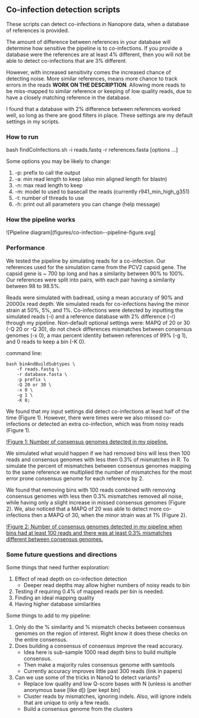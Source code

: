 ## Co-infection detection scripts ##

These scripts can detect co-infections in Nanopore data, when a database of
 references is provided.

The amount of difference between references in your database will determine how
 sensitive the pipeline is to co-infections. If you provide a database were the
 references are at least 4% different, then you will not be able to detect
 co-infections that are 3% different.

However, with increased sensitivity comes the increased chance of detecting
 noise. More similar references, means more chance to track errors in the reads
 **WORK ON THE DESCRIPTION**. Allowing more reads to be miss-mapped to similar
 reference or keeping of low quality reads, due to have a closely matching
 reference in the database.

I found that a database with 2% difference between references worked well, so
 long as there are good filters in place. These settings are my default settings
 in my scripts.

### How to run ###

bash findCoInfections.sh -i reads.fastq -r references.fasta [options ...]

Some options you may be likely to change:

1. -p: prefix to call the output
2. -a: min read length to keep (also min aligned length for blastn)
3. -n: max read length to keep
4. -m: model to used to basecall the reads (currently r941_min_high_g351)
5. -t: number of threads to use
6. -h: print out all parameters you can change (help message)

### How the pipeline works ###

![Pipeline diagram](figures/co-infection--pipeline-figure.svg]

### Performance ###

We tested the pipeline by simulating reads for a co-infection. Our references
used for the simulation came from the PCV2 capsid gene. The capsid gene is ~ 700
bp long and has a similarity between 90% to 100%. Our references were split into
pairs, with each pair having a similarity between 98 to 98.5%.

Reads were simulated with badread, using a mean accuracy of 90% and 20000x read
depth. We simulated reads for co-infections having the minor strain at 50%, 5%,
and 1%. Co-infections were detected by inputting  the simulated reads (-i) and 
a reference database with 2% difference (-r) through my pipeline. Non-default
optional settings were: MAPQ of 20 or 30 (-Q 20 or -Q 30), do not check
differences mismatches between consensus genomes (-x 0), a max percent identity
between references of 99% (-g 1), and 0 reads to keep a bin (-K 0).

command line: 

```
bash binAndBuildSubtypes \
	-f reads.fastq \
	-r database.fasta \
	-p prefix \
	-Q 20 or 30 \
	-x 0 \
	-g 1 \
	-K 0;
```
			
We found that my input settings did detect co-infections at least half of the
time (Figure 1). However, there were times were we also missed co-infections or
detected an extra co-infection, which was from noisy reads (Figure 1).

[!Figure 1: Number of consensus genomes detected in my pipeline.
](../two-percent-results/Num-con-graph.tiff)

We simulated what would happen if we had removed bins will less then 100 reads
and consensus genomes with less then 0.3% of mismatches in R. To simulate the
percent of mismatches between consensus genomes mapping to the same reference we
multiplied the number of mismatches for the most error prone consensus genome
for each reference by 2.

We found that removing bins with 100 reads combined with removing consensus
genomes with less then 0.3% mismatches removed all noise, while having only a 
slight increase in missed consensus genomes (Figure 2). We, also noticed that a
MAPQ of 20 was able to detect more co-infections then a MAPQ of 30, when the
minor strain was at 1% (Figure 2).

[!Figure 2: Number of consensus genomes detected in my pipeline when bins had
 at least 100 reads and there was at least 0.3% mismatches different between 
 consensus genomes.
](../two-percent-results/Num-con-graph.tiff)

### Some future questions and directions ###

Some things that need further exploration:

1. Effect of read depth on co-infection detection
    - Deeper read depths may allow higher numbers of noisy reads to bin
2. Testing if requiring 0.4% of mapped reads per bin is needed.
3. Finding an ideal mapping quality
4. Having higher database similarities

Some things to add to my pipeline:

1. Only do the % similarity and % mismatch checks between consensus genomes on
   the region of interest. Right know it does these checks on the entire
   consensus.
2. Does building a consensus of consensus improve the read accuracy.
    - Idea here is sub-sample 1000 read depth bins to build multiple consensus.
    - Then make a majority rules consensus genome with samtools
    - Currently accuracy improves little past 300 reads (link in papers)
3. Can we use some of the tricks in NanoQ to detect variants?
    - Replace low quality and low Q-score bases with N (unless is another
      anonymous base [like d]) [per kept bin]
    - Cluster reads by mismatches, ignoring indels. Also, will ignore indels
      that are unique to only a few reads.
    - Build a consensus genome from the clusters
